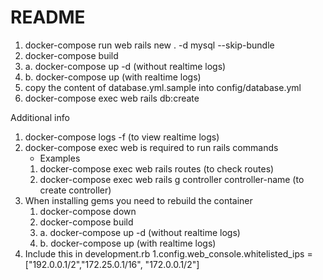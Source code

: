 # README
1. docker-compose run web rails new . -d mysql --skip-bundle
2. docker-compose build
3. a. docker-compose up -d (without realtime logs) 
3. b. docker-compose up (with realtime logs) 
4. copy the content of database.yml.sample into config/database.yml
5. docker-compose exec web rails db:create

Additional info

1. docker-compose logs -f (to view realtime logs)
2. docker-compose exec web is required to run rails commands
   - Examples
    1. docker-compose exec web rails routes (to check routes)
    2. docker-compose exec web rails g controller controller-name (to create controller)
3. When installing gems you need to rebuild the container
    1. docker-compose down
    2. docker-compose build
    3. a. docker-compose up -d (without realtime logs) 
    3. b. docker-compose up (with realtime logs)
4. Include this in development.rb
    1.config.web_console.whitelisted_ips = ["192.0.0.1/2","172.25.0.1/16", "172.0.0.1/2"]
